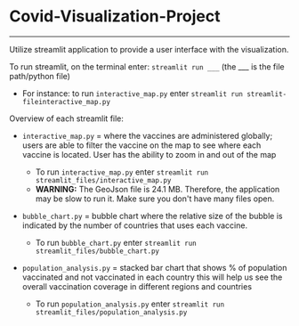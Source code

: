 # Covid-Visualization-Project

---

Utilize streamlit application to provide a user interface with the visualization. 

To run streamlit, on the terminal enter: `streamlit run ___` (the ___ is the file path/python file)
- For instance: to run `interactive_map.py` enter `streamlit run streamlit-fileinteractive_map.py`

Overview of each streamlit file:
- `interactive_map.py` = where the vaccines are administered globally; users are able to filter the vaccine on the map to see where each vaccine is located. User has the ability to zoom in and out of the map
  - To run `interactive_map.py` enter `streamlit run streamlit_files/interactive_map.py`
  - **WARNING:** The GeoJson file is 24.1 MB. Therefore, the application may be slow to run it. Make sure you don't have many files open.

- `bubble_chart.py` = bubble chart where the relative size of the bubble is indicated by the number of countries that uses each vaccine. 
  - To run `bubble_chart.py` enter `streamlit run streamlit_files/bubble_chart.py`

- `population_analysis.py` = stacked bar chart that shows % of population vaccinated and not vaccinated in each country this will help us see the overall vaccination coverage in different regions and countries
  - To run `population_analysis.py` enter `streamlit run streamlit_files/population_analysis.py`
